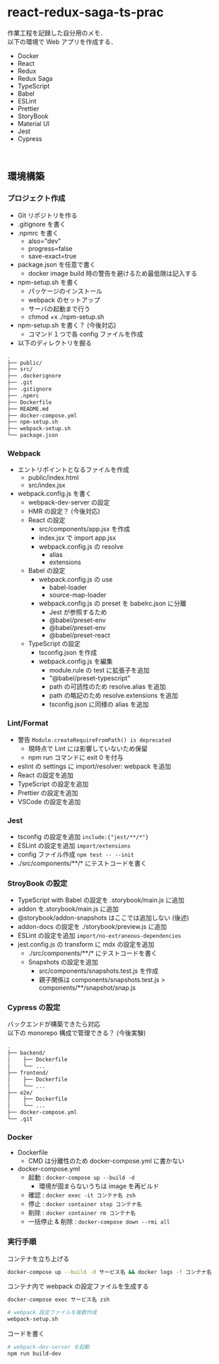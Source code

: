 # react-redux-saga-ts-prac

作業工程を記録した自分用のメモ．  
以下の環境で Web アプリを作成する．

- Docker
- React
- Redux
- Redux Saga
- TypeScript
- Babel
- ESLint
- Prettier
- StoryBook
- Material UI
- Jest
- Cypress

<br>

## 環境構築

### プロジェクト作成

- Git リポジトリを作る
- .gitignore を書く
- .npmrc を書く
  - also="dev"
  - progress=false
  - save-exact=true
- package.json を任意で書く
  - docker image build 時の警告を避けるため最低限は記入する
- npm-setup.sh を書く
  - パッケージのインストール
  - webpack のセットアップ
  - サーバの起動まで行う
  - chmod +x ./npm-setup.sh
- npm-setup.sh を書く？ (今後対応)
  - コマンド１つで各 config ファイルを作成
- 以下のディレクトリを掘る

```zsh
.
├── public/
├── src/
├── .dockerignore
├── .git
├── .gitignore
├── .npmrc
├── Dockerfile
├── README.md
├── docker-compose.yml
├── npm-setup.sh
├── webpack-setup.sh
└── package.json
```

### Webpack

- エントリポイントとなるファイルを作成
  - public/index.html
  - src/index.jsx
- webpack.config.js を書く
  - webpack-dev-server の設定
  - HMR の設定？ (今後対応)
  - React の設定
    - src/components/app.jsx を作成
    - index.jsx で import app.jsx
    - webpack.config.js の resolve
      - alias
      - extensions
  - Babel の設定
    - webpack.config.js の use
      - babel-loader
      - source-map-loader
    - webpack.config.js の preset を babelrc.json に分離
      - Jest が参照するため
      - @babel/preset-env
      - @babel/preset-env
      - @babel/preset-react
  - TypeScript の設定
    - tsconfig.json を作成
    - webpack.config.js を編集
      - module.rule の test に拡張子を追加
      - "@babel/preset-typescript"
      - path の可読性のため resolve.alias を追加
      - path の略記のため resolve.extensions を追加
      - tsconfig.json に同様の alias を追加

### Lint/Format

- 警告 `Module.createRequireFromPath() is deprecated`
  - 現時点で Lint には影響していないため保留
  - npm run コマンドに  exit 0 を付与
- eslint の settings に import/resolver: webpack を追加
- React の設定を追加
- TypeScript の設定を追加
- Prettier の設定を追加
- VSCode の設定を追加

### Jest

- tsconfig の設定を追加 `include:{"jest/**/*"}`
- ESLint の設定を追加 `import/extensions`
- config ファイル作成 `npm test -- --init`
- ./src/components/\*\*/* にテストコードを書く

### StroyBook の設定
  
- TypeScript with Babel の設定を .storybook/main.js に追加
- addon を.storybook/main.js に追加
- @storybook/addon-snapshots はここでは追加しない (後述)
- addon-docs の設定を ./storybook/preview.js に追加
- ESLint の設定を追加 `import/no-extraneous-dependencies`
- jest.config.js の transform に mdx の設定を追加
  - ./src/components/\*\*/* にテストコードを書く
  - Snapshots の設定を追加
    - src/components/snapshots.test.js を作成
    - 親子関係は components/snapshots.test.js > components/\*\*/snapshot/snap.js

### Cypress の設定

バックエンドが構築できたら対応  
以下の monorepo 構成で管理できる？ (今後実験)

```zsh
.
├── backend/
│    ├── Dockerfile
│    └── ...
├── frontend/
│    ├── Dockerfile
│    └── ...
├── e2e/
│    ├── Dockerfile
│    └── ...
├── docker-compose.yml
└── .git
```

### Docker

- Dockerfile
  - CMD は分離性のため docker-compose.yml に書かない
- docker-compose.yml
  - 起動 : `docker-compose up --build -d`  
    - 環境が固まらないうちは image を再ビルド
  - 確認 : `docker exec -it コンテナ名 zsh`  
  - 停止 : `docker container stop コンテナ名`
  - 削除 : `docker container rm コンテナ名`
  - 一括停止 & 削除 : `docker-compose down --rmi all`

### 実行手順

コンテナを立ち上げる

```zsh
docker-compose up --build -d サービス名 && docker logs -f コンテナ名
```

コンテナ内で webpack の設定ファイルを生成する

```zsh
docker-compose exec サービス名 zsh

# webpack 設定ファイルを複数作成
webpack-setup.sh
```

コードを書く

```zsh
# webpack-dev-server を起動
npm run build-dev
```
